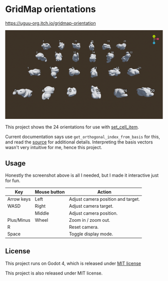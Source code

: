 # GridMap orientations

https://uguu-org.itch.io/gridmap-orientation

![Orientations](orientations.png)

This project shows the 24 orientations for use with [set_cell_item](https://docs.godotengine.org/en/stable/classes/class_gridmap.html#class-gridmap-method-set-cell-item).

Current documentation says use `get_orthogonal_index_from_basis` for this, and read the [source](https://github.com/godotengine/godot/blob/a83eb16fba5bb3da086b41cbd79e6f95b09eb8ee/modules/gridmap/grid_map.cpp#L435) for additional details.  Interpreting the basis vectors wasn't very intuitive for me, hence this project.

## Usage

Honestly the screenshot above is all I needed, but I made it interactive just for fun.

| Key        | Mouse button | Action                             |
|------------|--------------|------------------------------------|
| Arrow keys | Left         | Adjust camera position and target. |
| WASD       | Right        | Adjust camera target.              |
|            | Middle       | Adjust camera position.            |
| Plus/Minus | Wheel        | Zoom in / zoom out.                |
| R          |              | Reset camera.                      |
| Space      |              | Toggle display mode.               |

## License

This project runs on Godot 4, which is released under [MIT license](https://godotengine.org/license)

This project is also released under MIT license.
